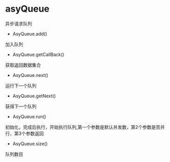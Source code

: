 # asyQueue

异步请求队列

- AsyQueue.add()

加入队列

- AsyQueue.getCallBack()

获取返回数据集合

- AsyQueue.next()

运行下一个队列

- AsyQueue.getNext()

获得下一个队列

- AsyQueue.run()

初始化，完成后执行，开始执行队列,第一个参数是默认并发数，第2个参数是否并行，第3个参数返回

- AsyQueue.size()

队列数目
